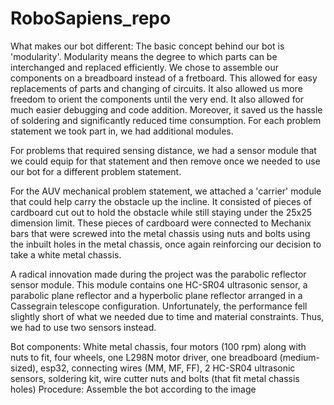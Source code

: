 # RoboSapiens_repo


What makes our bot different:
The basic concept behind our bot is 'modularity'. 
Modularity means the degree to which parts can be interchanged and replaced efficiently. 
We chose to assemble our components on a breadboard instead of a fretboard. 
This allowed for easy replacements of parts and changing of circuits. It also allowed us more freedom to orient the components until the very end. 
It also allowed for much easier debugging and code addition. Moreover, it saved us the hassle of soldering and significantly reduced time consumption.
For each problem statement we took part in, we had additional modules. 

For problems that required sensing distance, we had a sensor module that we could equip for that statement and then remove once we needed to use our bot for a different problem statement.

For the AUV mechanical problem statement, we attached a 'carrier' module that could help carry the obstacle up the incline. 
It consisted of pieces of cardboard cut out to hold the obstacle while still staying under the 25x25 dimension limit. 
These pieces of cardboard were connected to Mechanix bars that were screwed into the metal chassis using nuts and bolts using the inbuilt holes in the metal chassis, once again reinforcing our decision to take a white metal chassis.

A radical innovation made during the project was the parabolic reflector sensor module. This module contains one HC-SR04 ultrasonic sensor, a parabolic plane reflector and a hyperbolic plane reflector arranged in a Cassegrain telescope configuration. 
Unfortunately, the performance fell slightly short of what we needed due to time and material constraints. Thus, we had to use two sensors instead.


Bot components: White metal chassis, four motors (100 rpm) along with nuts to fit, four wheels, one L298N motor driver, one breadboard (medium-sized), esp32, connecting wires (MM, MF, FF), 2 HC-SR04 ultrasonic sensors, soldering kit, wire cutter nuts and bolts (that fit metal chassis holes)
Procedure: Assemble the bot according to the image

